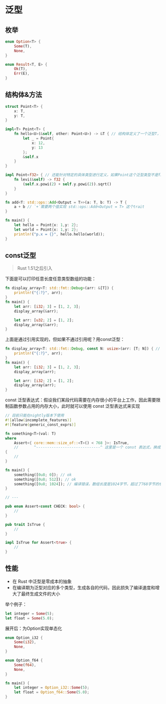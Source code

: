 # 泛型

## 枚举

```rust
enum Option<T> {
    Some(T),
    None,
}

enum Result<T, E> {
    Ok(T),
    Err(E),
}
```

## 结构体&方法

```rust
struct Point<T> {
    x: T,
    y: T,
}

impl<T> Point<T> {
    fn hello<U>(&self, other: Point<U>) -> &T { // 结构体定义了一个泛型T，这里面有定义了一个泛型U
        let _ = Point{
            x: 12,
            y: 13
        };
        &self.x
    }
}

impl Point<f32> { // 还能针对特定的具体类型进行定义，如果Point这个泛型类型不是f32，就没有levi()可用
    fn levi(&self) -> f32 {
        (self.x.powi(2) + self.y.powi(2)).sqrt()
    }
}

fn add<T: std::ops::Add<Output = T>>(a: T, b: T) -> T {
    a + b // `+`需要两个值实现 std::ops::Add<Output = T> 这个trait
}

fn main() {
    let hello = Point{x: 1,y: 2};
    let world = Point{x: 1,y: 2};
    println!("p.x = {}", hello.hello(world));
}
```

## const泛型

> Rust 1.51之后引入

下面是可以打印任意长度任意类型数组的功能：

```rust
fn display_array<T: std::fmt::Debug>(arr: &[T]) {
    println!("{:?}", arr);
}
fn main() {
    let arr: [i32; 3] = [1, 2, 3];
    display_array(&arr);

    let arr: [u32; 2] = [1, 2];
    display_array(&arr);
}
```

上面是通过引用实现的，但如果不通过引用呢？用const泛型：

```rust
fn display_array<T: std::fmt::Debug, const N: usize>(arr: [T; N]) { // N用来替代数组的长度
    println!("{:?}", arr);
}
fn main() {
    let arr: [i32; 3] = [1, 2, 3];
    display_array(arr);

    let arr: [i32; 2] = [1, 2];
    display_array(arr);
}
```

const 泛型表达式：假设我们某段代码需要在内存很小的平台上工作，因此需要限制函数参数占用的内存大小，此时就可以使用 const 泛型表达式来实现

```rust
// 目前只能在nightly版本下使用
#![allow(incomplete_features)]
#![feature(generic_const_exprs)]

fn something<T>(val: T)
where
    Assert<{ core::mem::size_of::<T>() < 768 }>: IsTrue,
    //       ^-----------------------------^ 这里是一个 const 表达式，换成其它的 const 表达式也可以
{
    //
}

fn main() {
    something([0u8; 0]); // ok
    something([0u8; 512]); // ok
    something([0u8; 1024]); // 编译错误，数组长度是1024字节，超过了768字节的参数长度限制
}

// ---

pub enum Assert<const CHECK: bool> {
    //
}

pub trait IsTrue {
    //
}

impl IsTrue for Assert<true> {
    //
}
```

## 性能

- 在 Rust 中泛型是零成本的抽象
- 在编译期为泛型对应的多个类型，生成各自的代码，因此损失了编译速度和增大了最终生成文件的大小

举个例子：

```rust
let integer = Some(5);
let float = Some(5.0);
```

展开后：为Option实现单态化

```rust
enum Option_i32 {
    Some(i32),
    None,
}

enum Option_f64 {
    Some(f64),
    None,
}

fn main() {
    let integer = Option_i32::Some(5);
    let float = Option_f64::Some(5.0);
}
```











































